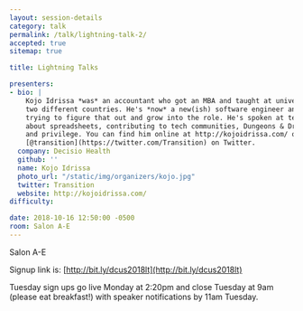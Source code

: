 ```yaml
---
layout: session-details
category: talk
permalink: /talk/lightning-talk-2/
accepted: true
sitemap: true

title: Lightning Talks

presenters:
- bio: |
    Kojo Idrissa *was* an accountant who got an MBA and taught at university in
    two different countries. He's *now* a new(ish) software engineer and is still
    trying to figure that out and grow into the role. He's spoken at tech conferences
    about spreadsheets, contributing to tech communities, Dungeons & Dragons, inclusion
    and privilege. You can find him online at http://kojoidrissa.com/ or as
    [@transition](https://twitter.com/Transition) on Twitter.
  company: Decisio Health
  github: ''
  name: Kojo Idrissa
  photo_url: "/static/img/organizers/kojo.jpg"
  twitter: Transition
  website: http://kojoidrissa.com/
difficulty:

date: 2018-10-16 12:50:00 -0500
room: Salon A-E
---
```

Salon A-E

Signup link is: [http://bit.ly/dcus2018lt](http://bit.ly/dcus2018lt)

Tuesday sign ups go live Monday at 2:20pm and close Tuesday at 9am (please eat breakfast!) with speaker notifications by 11am Tuesday.
